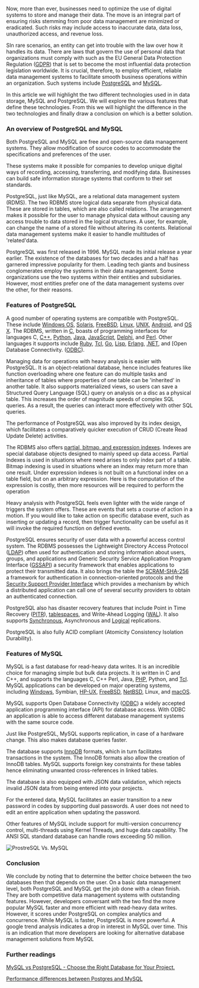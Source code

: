 Now, more than ever, businesses need to optimize the use of digital systems to store and manage their data. The move is an integral part of ensuring risks stemming from poor data management are minimized or eradicated. Such risks may include access to inaccurate data, data loss, unauthorized access, and revenue loss.

SIn rare scenarios, an entity can get into trouble with the law over how it handles its data. There are laws that govern the use of personal data that organizations must comply with such as the EU General Data Protection Regulation ([GDPR](https://gdpr-info.eu/)) that is set to become the most influential data protection legislation worldwide. It is crucial, therefore, to employ efficient, reliable data management systems to facilitate smooth business operations within an organization. Such systems include [PostgreSQL](https://www.postgresql.org/) and [MySQL](https://www.mysql.com/).

In this article we will highlight the two different technologies used in in data storage, MySQL and PostgreSQL. We will explore the various features that define these technologies. From this we will highlight the difference in the two technologies and finally draw a conclusion on which is a better solution.

### An overview of PostgreSQL and MySQL

Both PostgreSQL and MySQL are free and open-source data management systems. They allow modification of source codes to accommodate the specifications and preferences of the user.

These systems make it possible for companies to develop unique digital ways of recording, accessing, transferring, and modifying data. Businesses can build safe information storage systems that conform to their set standards.

PostgreSQL, just like MySQL, are a relational data management system (RDMS). The two RDBMS store logical data separate from physical data. These are stored in tables, which are also called relations. The arrangement makes it possible for the user to manage physical data without causing any access trouble to data stored in the logical structures. A user, for example, can change the name of a stored file without altering its contents. Relational data management systems make it easier to handle multitudes of 'related'data.

PostgreSQL was first released in 1996. MySQL made its initial release a year earlier. The existence of the databases for two decades and a half has garnered impressive popularity for them. Leading tech giants and business conglomerates employ the systems in their data management. Some organizations use the two systems within their entities and subsidiaries. However, most entities prefer one of the data management systems over the other, for their reasons.

### Features of PostgreSQL

A good number of operating systems are compatible with PostgreSQL. These include [Windows OS](https://www.microsoft.com/en-us/windows), [Solaris](https://www.oracle.com/solaris/solaris11), [FreeBSD](https://www.freebsd.org/), [Linux](https://www.linux.org/), [UNIX](https://unix.org/), [Android](https://www.android.com/), and [OS X](https://www.android.com/). The RDBMS, written in [C](https://www.cprogramming.com/), boasts of programming interfaces for languages C, [C++](https://www.cprogramming.com/), [Python](https://www.python.org/), [Java](https://www.java.com/en/), [JavaScript](https://developer.mozilla.org/en-US/docs/Web/JavaScript), [Delphi](https://www.embarcadero.com/products/delphi), and [Perl](https://www.perl.org/). Other languages it supports include [Ruby](https://www.ruby-lang.org/en/), [Tcl](https://www.tcl.tk/), [Go](https://golang.org/), [Lisp](https://lisp-lang.org/), [Erlang](https://www.erlang.org/), [.NET](https://dotnet.microsoft.com/), and [Open Database Connectivity. ([ODBC](https://docs.microsoft.com/en-us/sql/odbc/reference/odbc-programmer-s-reference?view=sql-server-ver15)).

Managing data for operations with heavy analysis is easier with PostgreSQL. It is an object-relational database, hence includes features like function overloading where one feature can do multiple tasks and inheritance of tables where properties of one table can be 'inherited' in another table. It also supports materialized views, so users can save a Structured Query Language (SQL) query on analysis on a disc as a physical table. This increases the order of magnitude speeds of complex SQL queries. As a result, the queries can interact more effectively with other SQL queries.

The performance of PostgreSQL was also improved by its index design, which facilitates a comparatively quicker execution of CRUD (Create Read Update Delete) activities.

The RDBMS also offers [partial, bitmap, and expression indexes](https://leopard.in.ua/2015/04/13/postgresql-indexes#.YKqrWKgzbb0). Indexes are special database objects designed to mainly speed up data access. Partial Indexes is used in situations where need arises to only index part of a table. Bitmap indexing is used in situations where an index may return more than one result. Under expression indexes is not built on a functional index on a table field, but on an arbitrary expression. Here is the computation of the expression is costly, then more resources will be required to perform the operation

Heavy analysis with PostgreSQL feels even lighter with the wide range of triggers the system offers. These are events that sets a course of action in a motion. If you would like to take action on specific database event, such as inserting or updating a record, then trigger functionality can be useful as it will invoke the required function on defined events.

PostgreSQL ensures security of user data with a powerful access control system. The RDBMS possesses the Lightweight Directory Access Protocol ([LDAP](https://ldap.com/)) often used for authentication and storing information about users, groups, and applications and Generic Security Service Application Program Interface ([GSSAPI](https://docs.oracle.com/cd/E19683-01/817-5770/whatsnew-s9fcs-113/index.html)) a security framework that enables applications to protect their transmitted data. It also brings the table the [SCRAM-SHA-256](https://www.postgresql.org/docs/10/sasl-authentication.html) a framework for authentication in connection-oriented protocols and the [Security Support Provider Interface](https://pubs.opengroup.org/onlinepubs/098759899/CHP24CHP.HTM) which provides a mechanism by which a distributed application can call one of several security providers to obtain an authenticated connection.

PostgreSQL also has disaster recovery features that include Point in Time Recovery ([PITR](https://dev.mysql.com/doc/mysql-backup-excerpt/8.0/en/point-in-time-recovery.html)), [tablespaces](https://www.postgresql.org/docs/10/manage-ag-tablespaces.html), and Write-Ahead Logging ([WAL](https://www.postgresql.org/docs/9.1/wal-intro.html)). It also supports [Synchronous](https://www.techopedia.com/definition/13739/synchronous-replication), Asynchronous and [Logical](https://www.postgresql.org/docs/10/logical-replication.html#:~:text=Logical%20Replication,-Table%20of%20Contents&text=Logical%20replication%20is%20a%20method,byte%2Dby%2Dbyte%20replication.) replications.

PostgreSQL is also fully ACID compliant (Atomicity Consistency Isolation Durability).

### Features of MySQL

MySQL is a fast database for read-heavy data writes. It is an incredible choice for managing simple but bulk data projects. It is written in C and C++, and supports the languages C, C++ Perl, Java, [PHP](https://www.php.net/), Python, and [Tcl](https://www.tcl.tk/). MySQL applications can be developed on major operating systems, including [Windows](https://www.microsoft.com/en-us/windows), Symbian, [HP-UX](https://www.operating-system.org/betriebssystem/_english/bs-hpux.htm), [FreeBSD](https://www.freebsd.org/), [NetBSD](https://www.netbsd.org/), Linux, and [macOS](https://www.apple.com/macos/big-sur/).

MySQL supports Open Database Connectivity ([ODBC](https://docs.microsoft.com/en-us/sql/odbc/reference/odbc-overview?view=sql-server-ver15)) a widely accepted application programming interface (API) for database access. With ODBC an application is able to access different database management systems with the same source code.

Just like PostgreSQL, MySQL supports replication, in case of a hardware change. This also makes database queries faster.

The database supports [InnoDB](https://dev.mysql.com/doc/refman/5.6/en/innodb-introduction.html) formats, which in turn facilitates transactions in the system. The InnoDB formats also allow the creation of InnoDB tables. MySQL supports foreign key constraints for these tables hence eliminating unwanted cross-references in linked tables.

The database is also equipped with JSON data validation, which rejects invalid JSON data from being entered into your projects.

For the entered data, MySQL facilitates an easier transition to a new password in codes by supporting dual passwords. A user does not need to edit an entire application when updating the password.

Other features of MySQL include support for multi-version concurrency control, multi-threads using Kernel Threads, and huge data capability. The ANSI SQL standard database can handle rows exceeding 50 million.

![ProstreSQL Vs. MySQL](/engineering-education/postgresql-vs-mysql.png)

### Conclusion

We conclude by noting that to determine the better choice between the two databases then that depends on the user. On a basic data management level, both PostgreSQL and MySQL get the job done with a clean finish. They are both competitive data management systems with outstanding features. However, developers conversant with the two find the more popular MySQL faster and more efficient with read-heavy data writes. However, it scores under PostgreSQL on complex analytics and concurrence. While MySQL is faster, PostgreSQL is more powerful. A google trend analysis indicates a drop in interest in MySQL over time. This is an indication that more developers are looking for alternative database management solutions from MySQL

### Further readings

[MySQL vs PostgreSQL - Choose the Right Database for Your Project.](https://developer.okta.com/blog/2019/07/19/mysql-vs-postgres#)

[Performance differences between Postgres and MySQL](https://arctype.com/blog/performance-difference-between-postgresql-and-mysql/)
